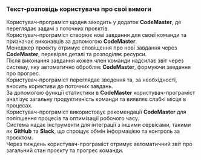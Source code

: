 ### Текст-розповідь користувача про свої вимоги

Користувач-програміст щодня заходить у додаток **CodeMaster**, де переглядає задачі з поточних проєктів.  
Користувач-програміст створює нові завдання для своєї команди та призначає виконавців за допомогою **CodeMaster**.  
Менеджер проєкту отримує сповіщення про нові завдання через **CodeMaster**, перевіряє деталі та розподіляє ресурси.  
Після виконання завдання кожен член команди надсилає звіт через систему, яку автоматично обробляє **CodeMaster**, формуючи зведення про прогрес.  
Користувач-програміст переглядає зведення та, за необхідності, вносить корективи до поточних завдань.  
За допомогою функції статистики в **CodeMaster** користувач-програміст аналізує загальну продуктивність команди та виявляє слабкі місця в процесах.  
Користувач-програміст використовує рекомендації **CodeMaster** для поліпшення процесів та оптимізації робочого часу.  
Система надає інструменти для інтеграції з іншими сервісами, такими як **GitHub** та **Slack**, що спрощує обмін інформацією та контроль за проєктом.  
Через тиждень користувач-програміст отримує автоматичний звіт про загальний стан проєкту та прогрес команди.
